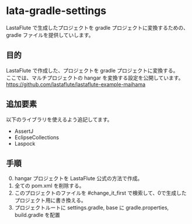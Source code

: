 lata-gradle-settings
========================

LastaFlute で生成したプロジェクトを gradle プロジェクトに変換するための、gradle ファイルを提供していします。

目的
---------------

LastaFlute で作成した、プロジェクトを gradle プロジェクトに変換する。  
ここでは、マルチプロジェクトの hangar を変換する設定を公開しています。   
https://github.com/lastaflute/lastaflute-example-maihama


追加要素
------------------------
以下のライブラリを使えるよう追記してます。
+ AssertJ
+ EclipseCollections
+ Laspock


手順
-----------------------------
0. hangar プロジェクトを LastaFlute 公式の方法で作成。
1. 全ての pom.xml を削除する。
2. このプロジェクトのファイルを #change_it_first で検索して、0で生成したプロジェクト用に書き換える。
3. プロジェクトルートに settings.gradle, base に gradle.properties, build.gradle を配置
